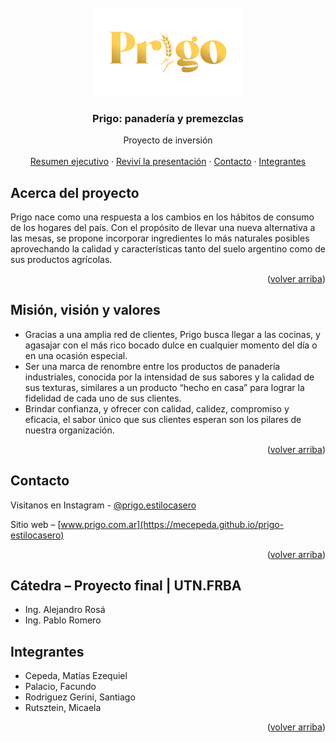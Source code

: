 <div id="top"></div>
<!--
*** Thanks for checking out the Best-README-Template. If you have a suggestion
*** that would make this better, please fork the repo and create a pull request
*** or simply open an issue with the tag "enhancement".
*** Don't forget to give the project a star!
*** Thanks again! Now go create something AMAZING! :D
-->



<!-- PROJECT SHIELDS -->
<!--
*** I'm using markdown "reference style" links for readability.
*** Reference links are enclosed in brackets [ ] instead of parentheses ( ).
*** See the bottom of this document for the declaration of the reference variables
*** for contributors-url, forks-url, etc. This is an optional, concise syntax you may use.
*** https://www.markdownguide.org/basic-syntax/#reference-style-links
-->


<!-- PROJECT LOGO -->
<br />
<div align="center">
  <a href="https://mecepeda.github.io/prigo-estilocasero/">
    <img src="prigo-website/src/assets/images/prigo-logo-banner.png" alt="Logo" width="240" height="auto">
  </a>

<h3 align="center">Prigo: panadería y premezclas</h3>

  <p align="center">
    Proyecto de inversión
    <br />
    <br />
    <a href="https://drive.google.com/file/d/1PLDeBOdSIlyrEh0oqoMjwC94PaO_JVxa/view?usp=sharing">Resumen ejecutivo</a>
    ·
    <a href="https://www.canva.com/design/DAEtRUw5jSs/K0mrUIlHAPGLiVQPEuZm6w/view?utm_content=DAEtRUw5jSs&utm_campaign=designshare&utm_medium=link&utm_source=sharebutton">Reviví la presentación</a>
    ·
    <a href="#contacto">Contacto</a>
    ·
    <a href="#integrantes">Integrantes</a>
  </p>
</div>



<!-- ABOUT THE PROJECT -->
## Acerca del proyecto

Prigo nace como una respuesta a los cambios en los hábitos de consumo de los hogares del país. Con el propósito de llevar una nueva alternativa a las mesas, se propone incorporar ingredientes lo más naturales posibles aprovechando la calidad y características tanto del suelo argentino como de sus productos agrícolas.

<p align="right">(<a href="#top">volver arriba</a>)</p>

## Misión, visión y valores

* Gracias a una amplia red de clientes, Prigo busca llegar a las cocinas, y agasajar con el más rico bocado dulce en cualquier momento del día o en una ocasión especial.
* Ser una marca de renombre entre los productos de panadería industriales, conocida por la intensidad de sus sabores y la calidad de sus texturas, similares a un producto “hecho en casa” para lograr la fidelidad de cada uno de sus clientes.
* Brindar confianza, y ofrecer con calidad, calidez, compromiso y eficacia, el sabor único que sus clientes esperan son los pilares de nuestra organización.

<p align="right">(<a href="#top">volver arriba</a>)</p>

<!-- CONTACT -->
## Contacto

Visitanos en Instagram - [@prigo.estilocasero](https://instagram.com/prigo.estilocasero)

Sitio web – [www.prigo.com.ar](https://mecepeda.github.io/prigo-estilocasero)

<p align="right">(<a href="#top">volver arriba</a>)</p>


## Cátedra – Proyecto final | UTN.FRBA

* Ing. Alejandro Rosá
* Ing. Pablo Romero


<!-- ACKNOWLEDGMENTS -->
## Integrantes

* Cepeda, Matías Ezequiel
* Palacio, Facundo
* Rodriguez Gerini, Santiago
* Rutsztein, Micaela

<p align="right">(<a href="#top">volver arriba</a>)</p>



<!-- MARKDOWN LINKS & IMAGES -->
<!-- https://www.markdownguide.org/basic-syntax/#reference-style-links -->
[contributors-shield]: https://img.shields.io/github/contributors/github_username/repo_name.svg?style=for-the-badge
[contributors-url]: https://github.com/github_username/repo_name/graphs/contributors
[forks-shield]: https://img.shields.io/github/forks/github_username/repo_name.svg?style=for-the-badge
[forks-url]: https://github.com/github_username/repo_name/network/members
[stars-shield]: https://img.shields.io/github/stars/github_username/repo_name.svg?style=for-the-badge
[stars-url]: https://github.com/github_username/repo_name/stargazers
[issues-shield]: https://img.shields.io/github/issues/github_username/repo_name.svg?style=for-the-badge
[issues-url]: https://github.com/github_username/repo_name/issues
[license-shield]: https://img.shields.io/github/license/github_username/repo_name.svg?style=for-the-badge
[license-url]: https://github.com/github_username/repo_name/blob/master/LICENSE.txt
[linkedin-shield]: https://img.shields.io/badge/-LinkedIn-black.svg?style=for-the-badge&logo=linkedin&colorB=555
[linkedin-url]: https://linkedin.com/in/linkedin_username
[product-screenshot]: images/screenshot.png
